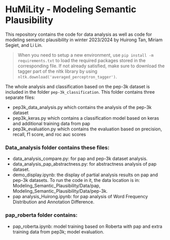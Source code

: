 # HuMiLity - Modeling Semantic Plausibility

This repository contains the code for data analysis as well as code for modeling semantic plausibility in winter 2023/2024 by Huirong Tan, Miriam Segiet, and Li Lin.

> When you need to setup a new environment, use `pip install -m requirements.txt` to load the required packages stored in the corresponding file. If not already satisfied, make sure to download the tagger part of the nltk library by using `nltk.download('averaged_perceptron_tagger')`.

The whole analysis and classification based on the pep-3k dataset is included in the folder `pep-3k_classification`. 
This folder contains three separate files:
* pep3k_data_analysis.py which contains the analysis of the pep-3k dataset
* pep3k_keras.py which contains a classification model based on keras and additional training data from pap
* pep3k_evaluation.py which contains the evaluation based on precision, recall, f1 score, and roc auc scores


### Data_analysis folder contains these files:

* data_analysis_compare.py: for pap and pep-3k dataset analysis.
* data_analysis_pap_abstractness.py: for abstractness analysis of pap dataset.
* demo_display.ipynb: the display of partial analysis results on pap and pep-3k datasets. To run the code in it, the data location is in: Modeling_Semantic_Plausibility/Data/pap, Modeling_Semantic_Plausibility/Data/pep-3k. 
* pap analysis_Huirong.ipynb: for pap analysis of Word Frequency Distribution and Annotation Difference.

### pap_roberta folder contains:

* pap_roberta.ipynb: model training based on Roberta with pap and extra training data from pep3k; model evaluation.





